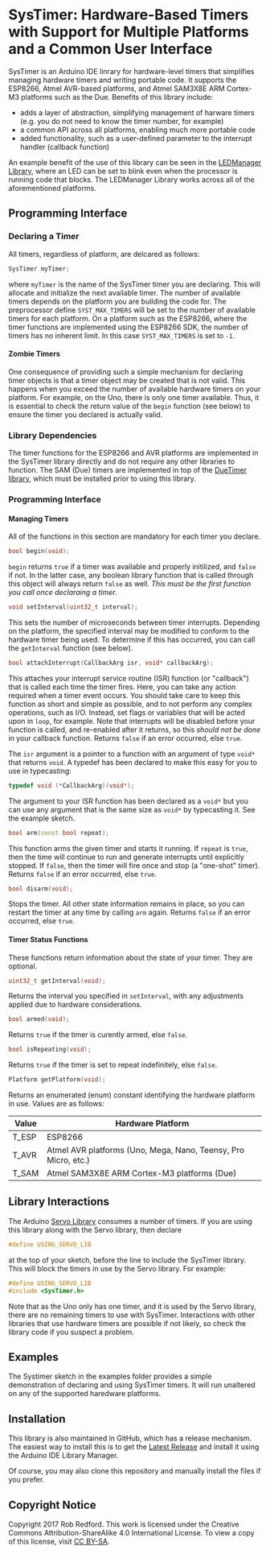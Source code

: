 # SysTimer: Hardware-Based Timers with Support for Multiple Platforms and a Common User Interface
SysTimer is an Arduino IDE linrary for hardware-level timers that simplifies managing hardware timers and writing portable code.
It supports the ESP8266, Atmel AVR-based platforms, and Atmel SAM3X8E ARM Cortex-M3 platforms such as the Due.
Benefits of this library include:

* adds a layer of abstraction, simplifying management of harware timers (e.g. you do not need to know the timer number, for example)
* a common API across all platforms, enabling much more portable code
* added functionality, such as a user-defined parameter to the interrupt handler (callback function)

An example benefit of the use of this library can be seen in the [LEDManager Library], where an LED can be set to blink even when
the processor is running code that blocks. The LEDManager Library works across all of the aforementioned platforms.

## Programming Interface

### Declaring a Timer

All timers, regardless of platform, are delcared as follows:

```C++
SysTimer myTimer;
```

where ```myTimer``` is the name of the SysTimer timer you are declaring.
This will allocate and initialize the next available timer.
The number of available timers depends on the platform you are building the code for.
The preprocessor define ```SYST_MAX_TIMERS``` will be set to the number of available timers
for each platform.
On a platform such as the ESP8266, where the timer functions are implemented using the ESP8266 SDK, 
the number of timers has no inherent limit. 
In this case ```SYST_MAX_TIMERS``` is set to ```-1```.

#### Zombie Timers
One consequence of providing such a simple mechanism for declaring timer objects is that a timer object may be created that is not valid.
This happens when you exceed the number of available hardware timers on your platform.
For example, on the Uno, there is only one timer available.
Thus, it is essential to check the return value of the ```begin``` function (see below) to ensure the timer you declared is actually valid.

### Library Dependencies
The timer functions for the ESP8266 and AVR platforms are implemented in the SysTimer library directly and do not require any other libraries to function.
The SAM (Due) timers are implemented in top of the [DueTimer library], which must be installed prior to using this library.

### Programming Interface

#### Managing Timers

All of the functions in this section are mandatory for each timer you declare.

```C++
bool begin(void);
```

```begin``` returns ```true``` if a timer was available and properly initilized, and ```false``` if not.
In the latter case, any boolean library function that is called through this object will always return ```false``` as well.
_This must be the first function you call once declaraing a timer._

```C++
void setInterval(uint32_t interval);
```
This sets the number of microseconds between timer interrupts. 
Depending on the platform, the specified interval may be modified to conform to the hardware timer being used.
To determine if this has occurred, you can call the ```getInterval``` function (see below).

```C++
bool attachInterrupt(CallbackArg isr, void* callbackArg);
```
This attaches your interrupt service routine (ISR) function (or "callback") that is called each time the timer fires.
Here, you can take any action required when a timer event occurs.
You should take care to keep this function as short and simple as possible, and to not perform any complex operations, such as I/O.
Instead, set flags or variables that will be acted upon in ```loop```, for example.
Note that interrupts will be disabled before your function is called, and re-enabled after it returns, so this _should not be done_ in your callback function.
Returns ```false``` if an error occurred, else ```true```.

The ```isr``` argument is a pointer to a function with an argument of type ```void*``` that returns ```void```.
A typedef has been declared to make this easy for you to use in typecasting:
```C++
typedef void (*CallbackArg)(void*);
```
The argument to your ISR function has been declared as a ```void*``` but you can use any argument that is the same size as ```void*``` by typecasting it.
See the example sketch.

```C++
bool arm(const bool repeat);
```
This function arms the given timer and starts it running.
If ```repeat``` is ```true```, then the time will continue to run and generate interrupts until explicitly stopped.
If ```false```, then the timer will fire once and stop (a "one-shot" timer).
Returns ```false``` if an error occurred, else ```true```.

```C++
bool disarm(void);
```
Stops the timer.
All other state information remains in place, so you can restart the timer at any time by calling ```arm``` again.
Returns ```false``` if an error occurred, else ```true```.

#### Timer Status Functions
These functions return information about the state of your timer. 
They are optional.
```C++
uint32_t getInterval(void);
```
Returns the interval you specified in ```setInterval```, with any adjustments applied due to hardware considerations.

```C++
bool armed(void);
```
Returns ```true``` if the timer is curently armed, else ```false```.

```C++
bool isRepeating(void);
```
Returns ```true``` if the timer is set to repeat indefinitely, else ```false```.

```C++
Platform getPlatform(void);
```
Returns an enumerated (enum) constant identifying the hardware platform in use. 
Values are as follows:

|Value|Hardware Platform|
|---|---|
|T_ESP|ESP8266|
|T_AVR|Atmel AVR platforms (Uno, Mega, Nano, Teensy, Pro Micro, etc.)|
|T_SAM|Atmel SAM3X8E ARM Cortex-M3 platforms (Due)|

## Library Interactions

The Arduino [Servo Library] consumes a number of timers.
If you are using this library along with the Servo library, then declare
```C++
#define USING_SERVO_LIB
```
at the top of your sketch, before the line to include the SysTimer library.
This will block the timers in use by the Servo library.
For example:

```C++
#define USING_SERVO_LIB
#include <SysTimer.h>
```

Note that as the Uno only has one timer, and it is used by the Servo library, there are no remaining timers to use with SysTimer.
Interactions with other libraries that use hardware timers are possible if not likely, so check the library code if you suspect a problem.

## Examples
The Systimer sketch in the examples folder provides a simple demonstration of declaring and using SysTimer timers.
It will run unaltered on any of the supported haredware platforms.

## Installation

This library is also maintained in GitHub, which has a release mechanism.
The easiest way to install this is to get the [Latest Release] and install it using the Arduino IDE Library Manager.

Of course, you may also clone this repository and manually install the files if you prefer.

## Copyright Notice

Copyright 2017 Rob Redford.
This work is licensed under the Creative Commons Attribution-ShareAlike 4.0 International License.
To view a copy of this license, visit [CC BY-SA].


[LEDManager Library]: https://github.com/Rom3oDelta7/LEDManager
[DueTimer library]: https://github.com/ivanseidel/DueTimer
[Servo Library]: https://www.arduino.cc/en/reference/servo
[Latest Release]: https://github.com/Rom3oDelta7/SysTimer/releases/latest
[CC BY-SA]: https://creativecommons.org/licenses/by-sa/4.0
